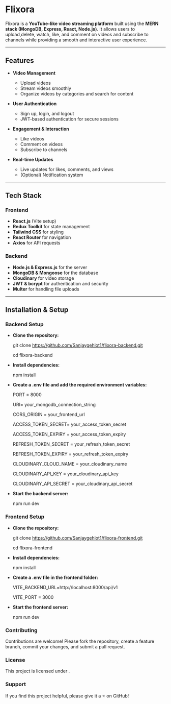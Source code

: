 # Flixora

Flixora is a **YouTube-like video streaming platform** built using the **MERN stack (MongoDB, Express, React, Node.js)**. It allows users to upload,delete, watch, like, and comment on videos and subscribe to channels while providing a smooth and interactive user experience.

---

## Features

- **Video Management**
  - Upload videos
  - Stream videos smoothly
  - Organize videos by categories and search for content

- **User Authentication**
  - Sign up, login, and logout
  - JWT-based authentication for secure sessions

- **Engagement & Interaction**
  - Like videos
  - Comment on videos
  - Subscribe to channels

- **Real-time Updates**
  - Live updates for likes, comments, and views
  - (Optional) Notification system

---

## Tech Stack

### Frontend
- **React.js** (Vite setup)
- **Redux Toolkit** for state management
- **Tailwind CSS** for styling
- **React Router** for navigation
- **Axios** for API requests

### Backend
- **Node.js & Express.js** for the server
- **MongoDB & Mongoose** for the database
- **Cloudinary** for video storage
- **JWT & bcrypt** for authentication and security
- **Multer** for handling file uploads

---

## Installation & Setup

### Backend Setup

- **Clone the repository:**
  
  git clone https://github.com/Sanjaygehlot1/flixora-backend.git

  cd flixora-backend

- **Install dependencies:**

    npm install

- **Create a .env file and add the required environment variables:**

    PORT = 8000

    URI=  your_mongodb_connection_string

    CORS_ORIGIN = your_frontend_url

    ACCESS_TOKEN_SECRET= your_access_token_secret

    ACCESS_TOKEN_EXPIRY = your_access_token_expiry    

    REFRESH_TOKEN_SECRET = your_refresh_token_secret    

    REFRESH_TOKEN_EXPIRY = your_refresh_token_expiry

    CLOUDINARY_CLOUD_NAME = your_cloudinary_name

    CLOUDINARY_API_KEY = your_cloudinary_api_key

    CLOUDINARY_API_SECRET = your_cloudinary_api_secret

- **Start the backend server:**

    npm run dev


### Frontend Setup
- **Clone the repository:**

    git clone https://github.com/Sanjaygehlot1/flixora-frontend.git

    cd flixora-frontend

- **Install dependencies:**

    npm install

- **Create a .env file in the frontend folder:**

    VITE_BACKEND_URL=http://localhost:8000/api/v1

    VITE_PORT = 3000

- **Start the frontend server:**

    npm run dev

### Contributing
Contributions are welcome! Please fork the repository, create a feature branch, commit your changes, and submit a pull request.

### License
This project is licensed under  .

### Support
If you find this project helpful, please give it a ⭐ on GitHub!


